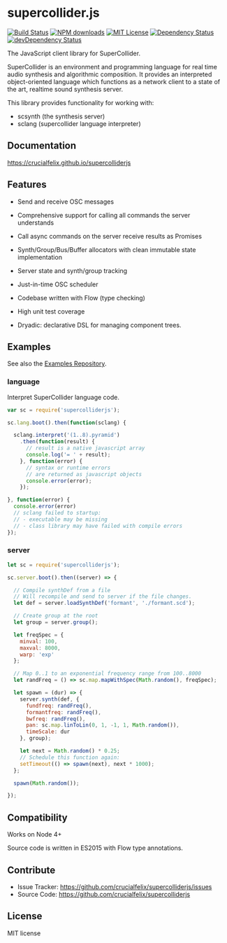 # supercollider.js

[![Build Status][travis-image]][travis-url] [![NPM downloads][npm-downloads-image]][npm-url] [![MIT License][license-image]][license-url] [![Dependency Status](https://david-dm.org/crucialfelix/supercolliderjs.svg)](https://david-dm.org/crucialfelix/supercolliderjs) [![devDependency Status](https://david-dm.org/crucialfelix/supercolliderjs/dev-status.svg)](https://david-dm.org/crucialfelix/supercolliderjs#info=devDependencies)

The JavaScript client library for SuperCollider.

SuperCollider is an environment and programming language for real time audio synthesis and algorithmic composition. It provides an interpreted object-oriented language which functions as a network client to a state of the art, realtime sound synthesis server.

This library provides functionality for working with:

- scsynth (the synthesis server)
- sclang (supercollider language interpreter)


## Documentation

https://crucialfelix.github.io/supercolliderjs

## Features

- Send and receive OSC messages
- Comprehensive support for calling all commands the server understands
- Call async commands on the server receive results as Promises
- Synth/Group/Bus/Buffer allocators with clean immutable state implementation
- Server state and synth/group tracking
- Just-in-time OSC scheduler
- Codebase written with Flow (type checking)
- High unit test coverage

- Dryadic: declarative DSL for managing component trees.

## Examples

See also the [Examples Repository](https://github.com/crucialfelix/supercolliderjs-examples).

### language

Interpret SuperCollider language code.

```javascript
var sc = require('supercolliderjs');

sc.lang.boot().then(function(sclang) {

  sclang.interpret('(1..8).pyramid')
    .then(function(result) {
      // result is a native javascript array
      console.log('= ' + result);
    }, function(error) {
      // syntax or runtime errors
      // are returned as javascript objects
      console.error(error);
    });

}, function(error) {
  console.error(error)
  // sclang failed to startup:
  // - executable may be missing
  // - class library may have failed with compile errors
});
```

### server

```javascript
let sc = require('supercolliderjs');

sc.server.boot().then((server) => {

  // Compile synthDef from a file
  // Will recompile and send to server if the file changes.
  let def = server.loadSynthDef('formant', './formant.scd');

  // Create group at the root
  let group = server.group();

  let freqSpec = {
    minval: 100,
    maxval: 8000,
    warp: 'exp'
  };

  // Map 0..1 to an exponential frequency range from 100..8000
  let randFreq = () => sc.map.mapWithSpec(Math.random(), freqSpec);

  let spawn = (dur) => {
    server.synth(def, {
      fundfreq: randFreq(),
      formantfreq: randFreq(),
      bwfreq: randFreq(),
      pan: sc.map.linToLin(0, 1, -1, 1, Math.random()),
      timeScale: dur
    }, group);

    let next = Math.random() * 0.25;
    // Schedule this function again:
    setTimeout(() => spawn(next), next * 1000);
  };

  spawn(Math.random());

});
```


Compatibility
-------------

Works on Node 4+

Source code is written in ES2015 with Flow type annotations.


Contribute
----------

- Issue Tracker: https://github.com/crucialfelix/supercolliderjs/issues
- Source Code: https://github.com/crucialfelix/supercolliderjs

License
-------

MIT license

[license-image]: http://img.shields.io/badge/license-MIT-blue.svg?style=flat
[license-url]: LICENSE

[npm-url]: https://npmjs.org/package/supercolliderjs
[npm-version-image]: http://img.shields.io/npm/v/supercolliderjs.svg?style=flat
[npm-downloads-image]: http://img.shields.io/npm/dm/supercolliderjs.svg?style=flat

[travis-url]: http://travis-ci.org/crucialfelix/supercolliderjs
[travis-image]: https://travis-ci.org/crucialfelix/supercolliderjs.svg?branch=master

